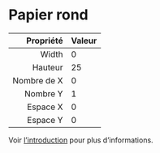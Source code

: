 # Papier rond

|   Propriété | Valeur |
| -----------:|:------ |
|       Width | 0      |
|     Hauteur | 25     |
| Nombre de X | 0      |
|    Nombre Y | 1      |
|    Espace X | 0      |
|    Espace Y | 0      |

Voir [l’introduction](intro) pour plus d’informations.
